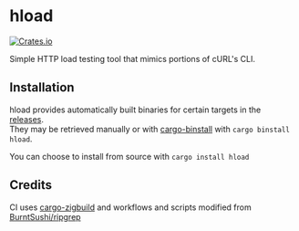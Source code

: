 # hload
[![Crates.io](https://img.shields.io/crates/v/hload)](https://crates.io/crates/hload)

Simple HTTP load testing tool that mimics portions of cURL's CLI.

## Installation

hload provides automatically built binaries for certain targets in the [releases](https://github.com/Vonr/hload/releases).   
They may be retrieved manually or with [cargo-binstall](https://github.com/cargo-bins/cargo-binstall) with `cargo binstall hload`.

You can choose to install from source with `cargo install hload`

## Credits

CI uses [cargo-zigbuild](https://github.com/rust-cross/cargo-zigbuild) and workflows and scripts modified from [BurntSushi/ripgrep](https://github.com/BurntSushi/ripgrep)
